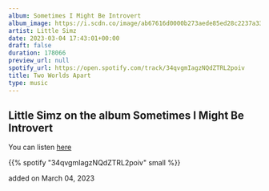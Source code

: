 ```yaml
---
album: Sometimes I Might Be Introvert
album_image: https://i.scdn.co/image/ab67616d0000b273aede85ed28c2237a33b63dba
artist: Little Simz
date: 2023-03-04 17:43:01+00:00
draft: false
duration: 178066
preview_url: null
spotify_url: https://open.spotify.com/track/34qvgmIagzNQdZTRL2poiv
title: Two Worlds Apart
type: music
---
```



## Little Simz on the album Sometimes I Might Be Introvert

You can listen [here](https://open.spotify.com/track/34qvgmIagzNQdZTRL2poiv)

{{% spotify "34qvgmIagzNQdZTRL2poiv" small %}}

added on March 04, 2023